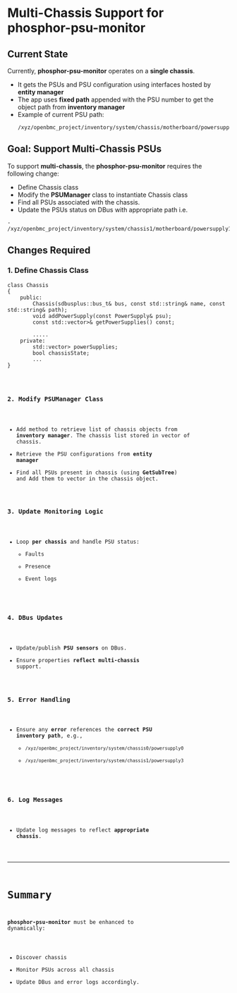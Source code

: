 # Multi-Chassis Support for phosphor-psu-monitor

## Current State

Currently, **phosphor-psu-monitor** operates on a **single chassis**.

- It gets the PSUs and PSU configuration using interfaces hosted by **entity
  manager**
- The app uses **fixed path** appended with the PSU number to get the object
  path from **inventory manager**
- Example of current PSU path:
  ```
  /xyz/openbmc_project/inventory/system/chassis/motherboard/powersupply
  ```

## Goal: Support Multi-Chassis PSUs

To support **multi-chassis**, the **phosphor-psu-monitor** requires the
following change:

- Define Chassis class
- Modify the **PSUManager** class to instantiate Chassis class
- Find all PSUs associated with the chassis.
- Update the PSUs status on DBus with appropriate path i.e.

```
- /xyz/openbmc_project/inventory/system/chassis1/motherboard/powersupply1
```

## Changes Required

### 1. Define Chassis Class

<pre><code>class Chassis
{
	public:
		Chassis(sdbusplus::bus_t& bus, const std::string& name, const std::string& path);
		void addPowerSupply(const PowerSupply& psu);
		const std::vector<std::unique_ptr<PowerSupply>>& getPowerSupplies() const;

		.....
	private:
		std::vector<std::unique_ptr<PowerSupply>> powerSupplies;
		bool chassisState;
		...
}</pre>

### 2. Modify PSUManager Class

- Add method to retrieve list of chassis objects from **inventory manager**. The
  chassis list stored in vector of chassis.
- Retrieve the PSU configurations from **entity manager**
- Find all PSUs present in chassis (using **GetSubTree**) and Add them to vector in
  the chassis object.

### 3. Update Monitoring Logic

- Loop **per chassis** and handle PSU status:
  - Faults
  - Presence
  - Event logs

### 4. DBus Updates

- Update/publish **PSU sensors** on DBus.
- Ensure properties **reflect multi-chassis** support.

### 5. Error Handling

- Ensure any **error** references the **correct PSU inventory path**, e.g.,
  - `/xyz/openbmc_project/inventory/system/chassis0/powersupply0`
  - `/xyz/openbmc_project/inventory/system/chassis1/powersupply3`

### 6. Log Messages

- Update log messages to reflect **appropriate chassis**.

---

# Summary

**phosphor-psu-monitor** must be enhanced to dynamically:

- Discover chassis
- Monitor PSUs across all chassis
- Update DBus and error logs accordingly.
